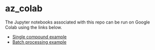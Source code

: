 # az_colab

The Jupyter notebooks associated with this repo can be run on Google Colab using the links below.
- [Single compound example](https://colab.research.google.com/github/PatWalters/az_colab/blob/main/upper.ipynb)
- [Batch processing example](https://colab.research.google.com/github/PatWalters/az_colab/blob/main/upper_batch_process.ipynb)
